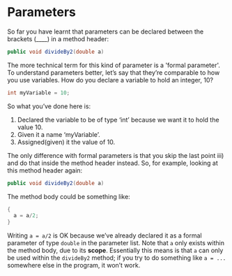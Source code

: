 Parameters
===

So far you have learnt that parameters can be declared between the brackets (____) in a method header: 
```java
public void divideBy2(double a)
```
The more technical term for this kind of parameter is a 'formal parameter'. To understand parameters better, let’s say that they’re comparable to how you use variables. How do you declare a variable to hold an integer, 10?
```java
int myVariable = 10;
```
So what you’ve done here is:

1. Declared the variable to be of type ‘int’ because we want it to hold the value 10.
2. Given it a name ‘myVariable’.
3. Assigned(given) it the value of 10.

The only difference with formal parameters is that you skip the last point iii) and do that inside the method header instead. So, for example, looking at this method header again:
```java
public void divideBy2(double a)
```
The method body could be something like:
```java
{
  a = a/2; 
}
```
Writing `a = a/2` is OK because we’ve already declared it as a formal parameter of type `double` in the parameter list. Note that `a` only exists within the method body, due to its **scope**. Essentially this means is that `a` can only be used within the `divideBy2` method; if you try to do something like `a = ...` somewhere else in the program, it won’t work.

